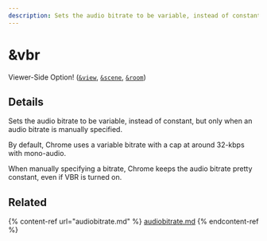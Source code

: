 ```yaml
---
description: Sets the audio bitrate to be variable, instead of constant
---
```


# \&vbr

Viewer-Side Option! ([`&view`](view.md), [`&scene`](scene.md), [`&room`](../../general-settings/room.md))

## Details

Sets the audio bitrate to be variable, instead of constant, but only when an audio bitrate is manually specified.

By default, Chrome uses a variable bitrate with a cap at around 32-kbps with mono-audio.

When manually specifying a bitrate, Chrome keeps the audio bitrate pretty constant, even if VBR is turned on.

## Related

{% content-ref url="audiobitrate.md" %}
[audiobitrate.md](audiobitrate.md)
{% endcontent-ref %}
